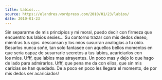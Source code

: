 ```yaml
---
title: Labios...
source: https://elandres.wordpress.com/2010/01/23/labios/
date: 2010-01-23
---
```


Sin separarme de mis principios y mi moral, puedo decir con firmeza que encuentro tus labios sexies… Su contorno trazar con mis dedos deseo, mientras tus ojos  descansan y los míos susurran analogías a tu oído. Besarlos nunca soñé, tan solo fantasee con aquellos bellos momentos en que seria capaz de susurrarle secretos a tus labios, acariciarlos con los míos. Ufff, que labios mas atrayentes. Un poco mas y dejo lo que hago de lado para admirarlos. Ufff, que pena me da con ellos, que sin mis caricias se han quedado. De a poco en poco les llegara el momento, de por mis dedos ser acariciados!